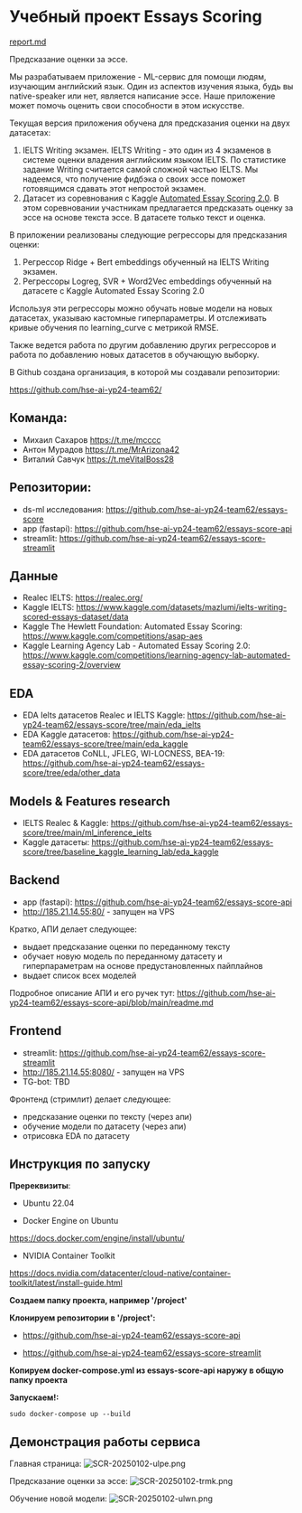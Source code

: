# Учебный проект Essays Scoring

[report.md](report.md)

Предсказание оценки за эссе.

Мы разрабатываем приложение - ML-сервис для помощи людям, изучающим английский язык. Один из аспектов изучения языка, будь вы native-speaker или нет, является написание эссе. Наше приложение может помочь оценить свои способности в этом искусстве.

Текущая версия приложения обучена для предсказания оценки на двух датасетах: 
1) IELTS Writing экзамен. IELTS Writing - это один из 4 экзаменов в системе оценки владения английским языком IELTS. По статистике задание Writing считается самой сложной частью IELTS. Мы надеемся, что получение фидбэка о своих эссе поможет готовящимся сдавать этот непростой экзамен.
2) Датасет из соревнования с Kaggle [Automated Essay Scoring 2.0](https://www.kaggle.com/competitions/learning-agency-lab-automated-essay-scoring-2/overview). В этом соревновании участникам предлагается предсказать оценку за эссе на основе текста эссе. В датасете только текст и оценка.

В приложении реализованы следующие регрессоры для предсказания оценки:
1) Регрессор Ridge + Bert embeddings обученный на IELTS Writing экзамен.
2) Регрессоры Logreg, SVR + Word2Vec embeddings обученный на датасете с Kaggle Automated Essay Scoring 2.0

Используя эти регрессоры можно обучать новые модели на новых датасетах, указываю кастомные гиперпараметры. И отслеживать кривые обучения по learning_curve с метрикой RMSE. 

Также ведется работа по другим добавлению других регрессоров и работа по добавлению новых датасетов в обучающую выборку. 

В Github создана организация, в которой мы создавали репозитории: 

https://github.com/hse-ai-yp24-team62/

## Команда:
- Михаил Сахаров https://t.me/mcccc
- Антон Мурадов https://t.me/MrArizona42
- Виталий Савчук https://t.meVitalBoss28


## Репозитории:
- ds-ml исследования: https://github.com/hse-ai-yp24-team62/essays-score
- app (fastapi): https://github.com/hse-ai-yp24-team62/essays-score-api
- streamlit: https://github.com/hse-ai-yp24-team62/essays-score-streamlit

## Данные

- Realec IELTS: https://realec.org/
- Kaggle IELTS: https://www.kaggle.com/datasets/mazlumi/ielts-writing-scored-essays-dataset/data
- Kaggle The Hewlett Foundation: Automated Essay Scoring: https://www.kaggle.com/competitions/asap-aes
- Kaggle Learning Agency Lab - Automated Essay Scoring 2.0: https://www.kaggle.com/competitions/learning-agency-lab-automated-essay-scoring-2/overview

## EDA

- EDA Ielts датасетов Realec и IELTS Kaggle: https://github.com/hse-ai-yp24-team62/essays-score/tree/main/eda_ielts
- EDA Kaggle датасетов: https://github.com/hse-ai-yp24-team62/essays-score/tree/main/eda_kaggle
- EDA датасетов CoNLL, JFLEG, WI-LOCNESS, BEA-19: https://github.com/hse-ai-yp24-team62/essays-score/tree/eda/other_data

## Models & Features research

- IELTS Realec & Kaggle: https://github.com/hse-ai-yp24-team62/essays-score/tree/main/ml_inference_ielts
- Kaggle датасеты: https://github.com/hse-ai-yp24-team62/essays-score/tree/baseline_kaggle_learning_lab/eda_kaggle

## Backend

- app (fastapi): https://github.com/hse-ai-yp24-team62/essays-score-api
- http://185.21.14.55:80/ - запущен на VPS

Кратко, АПИ делает следующее: 
- выдает предсказание оценки по переданному тексту
- обучает новую модель по переданному датасету и гиперпараметрам на основе предустановленных пайплайнов
- выдает список всех моделей

Подробное описание АПИ и его ручек тут: https://github.com/hse-ai-yp24-team62/essays-score-api/blob/main/readme.md

## Frontend

- streamlit: https://github.com/hse-ai-yp24-team62/essays-score-streamlit
- http://185.21.14.55:8080/ - запущен на VPS
- TG-bot: TBD

Фронтенд (стримлит) делает следующее:
- предсказание оценки по тексту (через апи)
- обучение модели по датасету (через апи)
- отрисовка EDA по датасету 

## Инструкция по запуску

**Пререквизиты**:

- Ubuntu 22.04

- Docker Engine on Ubuntu

https://docs.docker.com/engine/install/ubuntu/

- NVIDIA Container Toolkit

https://docs.nvidia.com/datacenter/cloud-native/container-toolkit/latest/install-guide.html

**Создаем папку проекта, например '/project'**

**Клонируем репозитории в '/project':**

- https://github.com/hse-ai-yp24-team62/essays-score-api

- https://github.com/hse-ai-yp24-team62/essays-score-streamlit

**Копируем docker-compose.yml из essays-score-api наружу в общую папку проекта**

**Запускаем!:**

```
sudo docker-compose up --build
```

## Демонстрация работы сервиса

Главная страница:
![SCR-20250102-ulpe.png](SCR-20250102-ulpe.png)

Предсказание оценки за эссе:
![SCR-20250102-trmk.png](SCR-20250102-trmk.png)

Обучение новой модели:
![SCR-20250102-ulwn.png](SCR-20250102-ulwn.png)


